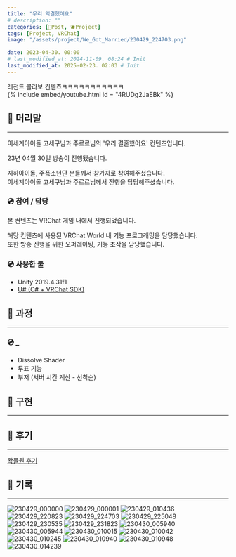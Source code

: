 ```yaml
---
title: "우리 억결했어요"
# description: ""
categories: [📀Post, 🫐Project]
tags: [Project, VRChat]
image: "/assets/project/We_Got_Married/230429_224703.png"

date: 2023-04-30. 00:00
# last_modified_at: 2024-11-09. 08:24 # Init
last_modified_at: 2025-02-23. 02:03 # Init
---
```


레전드 콜라보 컨텐츠ㅋㅋㅋㅋㅋㅋㅋㅋㅋㅋㅋ  
{% include embed/youtube.html id = "4RUDg2JaEBk" %}

## 📀 머리말

---

이세계아이돌 고세구님과 주르르님의 '우리 결혼했어요' 컨텐츠입니다.  

23년 04월 30일 방송이 진행됐습니다.  

지하아이돌, 주폭소년단 분들께서 참가자로 참여해주셨습니다.  
이세계아이돌 고세구님과 주르르님께서 진행을 담당해주셨습니다.  

### 💿 참여 / 담당

본 컨텐츠는 VRChat 게임 내에서 진행되었습니다.  

해당 컨텐츠에 사용된 VRChat World 내 기능 프로그래밍을 담당했습니다.  
또한 방송 진행을 위한 오퍼레이팅, 기능 조작을 담당했습니다.  

### 💿 사용한 툴

- Unity 2019.4.31f1
- [U# (C# + VRChat SDK)](https://udonsharp.docs.vrchat.com/)

## 📀 과정

---

### 💿 _

- Dissolve Shader
- 투표 기능
- 부저 (서버 시간 계산 - 선착순)

## 📀 구현

---

## 📀 후기

---

[왁물원 후기](https://cafe.naver.com/steamindiegame/11001427)  

## 📀 기록

---

![230429_000000](/assets/project/We_Got_Married/230429_000000.png)
![230429_000001](/assets/project/We_Got_Married/230429_000001.gif)
![230429_010436](/assets/project/We_Got_Married/230429_010436.png)
![230429_220823](/assets/project/We_Got_Married/230429_220823.png)
![230429_224703](/assets/project/We_Got_Married/230429_224703.png)
![230429_225048](/assets/project/We_Got_Married/230429_225048.png)
![230429_230535](/assets/project/We_Got_Married/230429_230535.png)
![230429_231823](/assets/project/We_Got_Married/230429_231823.png)
![230430_005940](/assets/project/We_Got_Married/230430_005940.png)
![230430_005944](/assets/project/We_Got_Married/230430_005944.png)
![230430_010015](/assets/project/We_Got_Married/230430_010015.png)
![230430_010042](/assets/project/We_Got_Married/230430_010042.png)
![230430_010245](/assets/project/We_Got_Married/230430_010245.png)
![230430_010940](/assets/project/We_Got_Married/230430_010940.png)
![230430_010948](/assets/project/We_Got_Married/230430_010948.png)
![230430_014239](/assets/project/We_Got_Married/230430_014239.png)
